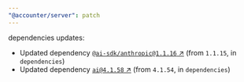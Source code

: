 ```yaml
---
"@accounter/server": patch
---
```

dependencies updates:
  - Updated dependency [`@ai-sdk/anthropic@1.1.16` ↗︎](https://www.npmjs.com/package/@ai-sdk/anthropic/v/1.1.16) (from `1.1.15`, in `dependencies`)
  - Updated dependency [`ai@4.1.58` ↗︎](https://www.npmjs.com/package/ai/v/4.1.58) (from `4.1.54`, in `dependencies`)

